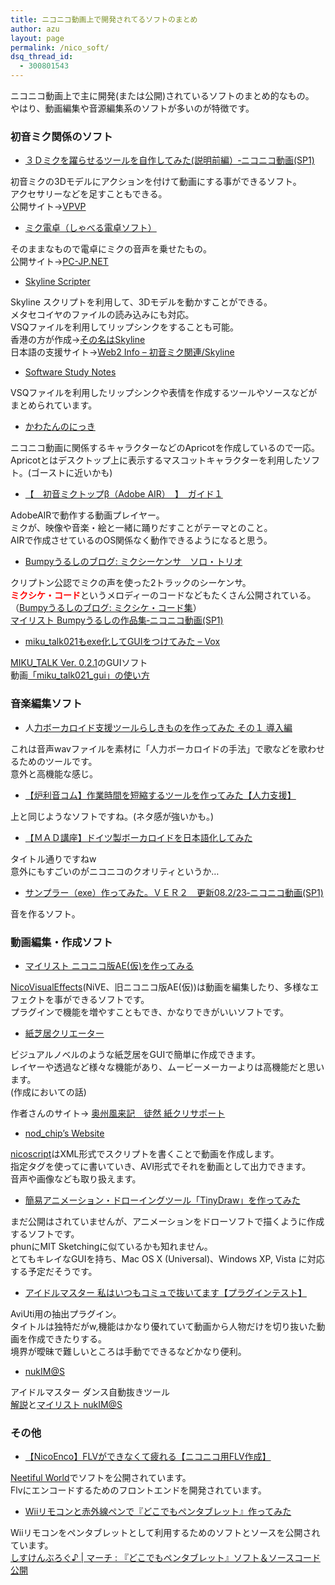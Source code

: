 ```yaml
---
title: ニコニコ動画上で開発されてるソフトのまとめ
author: azu
layout: page
permalink: /nico_soft/
dsq_thread_id:
  - 300801543
---
```

ニコニコ動画上で主に開発(または公開)されているソフトのまとめ的なもの。  
やはり、動画編集や音源編集系のソフトが多いのが特徴です。

### 初音ミク関係のソフト

*   [３Ｄミクを躍らせるツールを自作してみた(説明前編）‐ニコニコ動画(SP1)][1]

初音ミクの3Dモデルにアクションを付けて動画にする事ができるソフト。  
アクセサリーなどを足すこともできる。  
公開サイト→[VPVP][2]

*   [ミク電卓（しゃべる電卓ソフト）][3]

そのままなもので電卓にミクの音声を乗せたもの。  
公開サイト→[PC-JP.NET][4]

*   [Skyline Scripter][5]

Skyline スクリプトを利用して、3Dモデルを動かすことができる。  
メタセコイヤのファイルの読み込みにも対応。  
VSQファイルを利用してリップシンクをすることも可能。  
香港の方が作成→[その名はSkyline][6]  
日本語の支援サイト→[Web2 Info &#8211; 初音ミク関連/Skyline][7]

*   [Software Study Notes][8]

VSQファイルを利用したリップシンクや表情を作成するツールやソースなどがまとめられています。

*   [かわたんのにっき][9]

ニコニコ動画に関係するキャラクターなどのApricotを作成しているので一応。  
Apricotとはデスクトップ上に表示するマスコットキャラクターを利用したソフト。(ゴーストに近いかも)

*   [【　初音ミクトップβ（Adobe AIR）　】　ガイド１][10]

AdobeAIRで動作する動画プレイヤー。  
ミクが、映像や音楽・絵と一緒に踊りだすことがテーマとのこと。  
AIRで作成させているのOS関係なく動作できるようになると思う。

*   [Bumpyうるしのブログ: ミクシーケンサ　ソロ・トリオ][11]

クリプトン公認でミクの声を使った2トラックのシーケンサ。  
<span style="color: #ff0000;"><strong>ミクシケ・コード</strong></span><span style="color: #ff0000;"><strong></strong></span>というメロディーのコードなどもたくさん公開されている。（[Bumpyうるしのブログ: ミクシケ・コード集][12]）  
[マイリスト Bumpyうるしの作品集‐ニコニコ動画(SP1)][13]

*   [miku_talk021もexe化してGUIをつけてみた &#8211; Vox][14]

<a class="snap_shots" href="http://akira-izumi.hp.infoseek.co.jp/yahoo_ma21/yahoo_ma.html">MIKU_TALK Ver. 0.2.1</a><span class="snap_shots">のGUIソフト</span>[  
][15]動画[「miku\_talk021\_gui」の使い方][15]

### 音楽編集ソフト

*   人[力ボーカロイド支援ツールらしきものを作ってみた その１ 導入編][16]

これは音声wavファイルを素材に「人力ボーカロイドの手法」で歌などを歌わせるためのツールです。  
意外と高機能な感じ。

*   [【炉利音コム】作業時間を短縮するツールを作ってみた【人力支援】][17]

上と同じようなソフトですね。(ネタ感が強いかも。)

*   [【ＭＡＤ講座】ドイツ製ボーカロイドを日本語化してみた][18]

タイトル通りですねw  
意外にもすごいのがニコニコのクオリティというか&#8230;

*   [サンプラー（exe）作ってみた。ＶＥＲ２　更新08.2/23‐ニコニコ動画(SP1)][19]

音を作るソフト。

### 動画編集・作成ソフト

*   [マイリスト ニコニコ版AE(仮)を作ってみる][20]

[NicoVisualEffects][21](NiVE、旧ニコニコ版AE(仮))は動画を編集したり、多様なエフェクトを事ができるソフトです。  
プラグインで機能を増やすこともでき、かなりできがいいソフトです。

*   [紙芝居クリエーター][22]

ビジュアルノベルのような紙芝居をGUIで簡単に作成できます。  
レイヤーや透過など様々な機能があり、ムービーメーカーよりは高機能だと思います。  
(作成においての話)

作者さんのサイト→ [奥州風来記　徒然 紙クリサポート][23]

*   [nod_chip&#8217;s Website][24]

[nicoscript][25]はXML形式でスクリプトを書くことで動画を作成します。  
指定タグを使ってに書いていき、AVI形式でそれを動画として出力できます。  
音声や画像なども取り扱えます。

*   [簡易アニメーション・ドローイングツール「TinyDraw」を作ってみた][26]

まだ公開はされていませんが、アニメーションをドローソフトで描くように作成するソフトです。  
phunにMIT Sketchingに似ているかも知れません。  
とてもキレイなGUIを持ち、Mac OS X (Universal)、Windows XP, Vista に対応する予定だそうです。

*   [アイドルマスター 私はいつもコミュで抜いてます【プラグインテスト】][27]

AviUti用の抽出プラグイン。  
タイトルは独特だがw,機能はかなり優れていて動画から人物だけを切り抜いた動画を作成できたりする。  
境界が曖昧で難しいところは手動でできるなどかなり便利。

*   [nukIM@S][28]

アイドルマスター ダンス自動抜きツール  
[解説][29]と[マイリスト nukIM@S][30]

### その他

*   <a class="video" href="http://www.nicovideo.jp/watch/sm1984580" target="_blank">【NicoEnco】FLVができなくて疲れる【ニコニコ用FLV作成】</a>

[Neetiful World][31]でソフトを公開されています。  
Flvにエンコードするためのフロントエンドを開発されています。

*   [Wiiリモコンと赤外線ペンで『どこでもペンタブレット』作ってみた][32]

Wiiリモコンをペンタブレットとして利用するためのソフトとソースを公開されています。  
[しすけんぶろぐ♪ | マーチ : 『どこでもペンタブレット』ソフト＆ソースコード公開][33]

 [1]: http://www.nicovideo.jp/watch/sm2420025
 [2]: http://www.geocities.jp/higuchuu4/index.htm
 [3]: http://www.nicovideo.jp/watch/sm1772292
 [4]: http://pc-jp.net/index.html
 [5]: http://www.nicovideo.jp/mylist/3959407
 [6]: http://project_skyline.mysinablog.com/
 [7]: http://www.web2-info.com/1064.html
 [8]: http://www.geocities.jp/zhuoware/software_study.html
 [9]: http://d.hatena.ne.jp/kawatan/
 [10]: http://www.nicovideo.jp/watch/sm1927619
 [11]: http://bumpy-urushi.sblo.jp/article/6605245.html
 [12]: http://bumpy-urushi.sblo.jp/article/6605715.html
 [13]: http://www.nicovideo.jp/mylist/3138483
 [14]: http://mashpod.vox.com/library/post/miku_talk021%E3%82%82exe%E5%8C%96%E3%81%97%E3%81%A6gui%E3%82%92%E3%81%A4%E3%81%91%E3%81%A6%E3%81%BF%E3%81%9F.html
 [15]: http://www.nicovideo.jp/watch/sm3737331
 [16]: http://www.nicovideo.jp/watch/sm2533801
 [17]: http://www.nicovideo.jp/watch/sm2004419
 [18]: http://www.nicovideo.jp/watch/sm2152185
 [19]: http://www.nicovideo.jp/watch/sm1796753
 [20]: http://www.nicovideo.jp/mylist/2861796
 [21]: http://www.wikihouse.com/nicoAE/index.php?FrontPage
 [22]: http://www.nicovideo.jp/mylist/5381382
 [23]: http://suiginp.blog110.fc2.com/blog-entry-37.html
 [24]: http://mypage.odn.ne.jp/home/nod_chip "nod_chip's"
 [25]: http://mypage.odn.ne.jp/home/nod_chip
 [26]: http://www.nicovideo.jp/watch/sm2147546
 [27]: http://www.nicovideo.jp/watch/sm1564484
 [28]: http://kuramo.ch/nukimas/
 [29]: http://d.hatena.ne.jp/butyricacid/20080705/1215245260
 [30]: http://www.nicovideo.jp/mylist/7403023
 [31]: http://farbeyonta.com/
 [32]: http://www.nicovideo.jp/watch/sm1819990
 [33]: http://sysken.seesaa.net/article/73993761.html